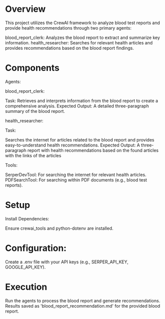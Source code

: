 # Overview
This project utilizes the CrewAI framework to analyze blood test reports and provide health recommendations through two primary agents:

blood_report_clerk: Analyzes the blood report to extract and summarize key information.
health_researcher: Searches for relevant health articles and provides recommendations based on the blood report findings.

# Components

Agents:

blood_report_clerk:

Task: Retrieves and interprets information from the blood report to create a comprehensive analysis.
Expected Output: A detailed three-paragraph summary of the blood report.


health_researcher:

Task: 

Searches the internet for articles related to the blood report and provides easy-to-understand health recommendations.
Expected Output: A three-paragraph report with health recommendations based on the found articles with the links of the articles

Tools:

SerperDevTool: For searching the internet for relevant health articles.
PDFSearchTool: For searching within PDF documents (e.g., blood test reports).

# Setup

Install Dependencies:

Ensure crewai_tools and python-dotenv are installed.

# Configuration:

Create a .env file with your API keys (e.g., SERPER_API_KEY, GOOGLE_API_KEY).

# Execution

Run the agents to process the blood report and generate recommendations. Results saved as 'blood_report_recommendation.md' for the provided blood report.
